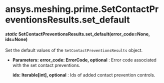 # ansys.meshing.prime.SetContactPreventionsResults.set_default



#### *static* SetContactPreventionsResults.set_default(error_code=None, ids=None)

Set the default values of the `SetContactPreventionsResults` object.

* **Parameters:**
  **error_code: ErrorCode, optional**
  : Error code associated with the set contact preventions.

  **ids: Iterable[int], optional**
  : Ids of added contact prevention controls.

<!-- !! processed by numpydoc !! -->
